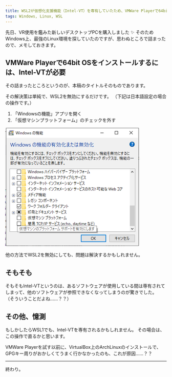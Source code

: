 ```yaml
---
title: WSL2が仮想化支援機能（Intel-VT）を専有していたため、VMWare Playerで64bit OSがインストールできなかった
tags: Windows, Linux, WSL
---
```

先日、VR使用を鑑みた新しいデスクトップPCを購入しました :sparkles:
そのためWindows上、最強のLinux環境を探していたのですが、思わぬところで詰まったので、メモしておきます。

## VMWare Playerで64bit OSをインストールするには、Intel-VTが必要

その詰まったところというのが、本稿のタイトルそのものであります。

その解決策は単純で、WSL2を無効にするだけです。
（下記は日本語設定の場合の操作です。）

1. 「Windowsの機能」アプリを開く
1. 「仮想マシンプラットフォーム」のチェックを外す

![](./2020-05-23-allow-to-use-intel-vt-without-wsl2/problem.png)

他の方法でWSL2を無効にしても、問題は解決するかもしれません。

## そもそも

そもそもIntel-VTというのは、あるソフトウェアが使用している間は専有されてしまって、他のソフトウェアが参照できなくなってしまうのが驚きでした。
（そういうことだよね……？？）

## その他、憶測

もしかしたらWSL1でも、Intel-VTを専有されるかもしれません。
その場合は、この操作で直るかと思います。

VMWare Playerを試す以前に、VirtualBox上のArchLinuxのインストールで、GPGキー周りがおかしくてうまく行かなかったのも、これが原因……？？

- - - - -

終わり。
